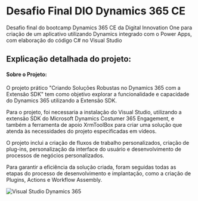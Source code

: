 # Desafio Final DIO Dynamics 365 CE

Desafio final do bootcamp Dynamics 365 CE da Digital Innovation One para criação de um aplicativo utilizando Dynamics integrado com o Power Apps, com elaboração do código C# no Visual Studio

## Explicação detalhada do projeto:

#### Sobre o Projeto:
 
O projeto prático "Criando Soluções Robustas no Dynamics 365 com a Extensão SDK" tem como objetivo explorar a funcionalidade e capacidade do Dynamics 365 utilizando a Extensão SDK.

Para o projeto, foi necessaria a instalação do Visual Studio,  utilizando a extensão SDK do Microsoft Dynamics Costumer 365 Engagement, e também a ferramenta de apoio XrmToolBox para criar uma solução que atenda às necessidades do projeto especificadas em vídeos.

O projeto inclui a criação de fluxos de trabalho personalizados, criação de plug-ins, personalização da interface do usuário e desenvolvimento de processos de negócios personalizados.

Para garantir a eficiência da solução criada, foram seguidas todas as etapas do processo de desenvolvimento e implantação, como a criação de Plugins, Actions e  Workflow Assembly.

![Visual Studio Dynamics 365](https://github.com/MarlonHDC/Desafio-PowerApps-DIO/assets/94640918/e42926c9-045f-4c73-bd9c-3e66c1f29f99)
